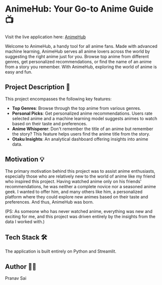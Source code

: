 # AnimeHub: Your Go-to Anime Guide 📺

Visit the live application here: [AnimeHub](https://anime-hu6.streamlit.app/)

Welcome to AnimeHub, a handy tool for all anime fans. Made with advanced machine learning, AnimeHub serves all anime lovers across the world by suggesting the right anime just for you. Browse top anime from different genres, get personalized recommendations, or find the name of an anime from a story you remember. With AnimeHub, exploring the world of anime is easy and fun.

## Project Description 📝

This project encompasses the following key features:

- **Top Genres**: Browse through the top anime from various genres.
- **Personal Picks**: Get personalized anime recommendations. Users rate selected anime and a machine learning model suggests animes to watch based on their taste and preferences.
- **Anime Whisperer**: Don't remember the title of an anime but remember the story? This feature helps users find the anime title from the story.
- **Otaku Insights**: An analytical dashboard offering insights into anime data.

## Motivation 💡

The primary motivation behind this project was to assist anime enthusiasts, especially those who are relatively new to the world of anime like my friend who inspired this project. Having watched anime only on his friends' recommendations, he was neither a complete novice nor a seasoned anime geek. I wanted to offer him, and many others like him, a personalized platform where they could explore new animes based on their taste and preferences. And thus, AnimeHub was born.

(PS: As someone who has never watched anime, everything was new and exciting for me, and this project was driven entirely by the insights from the data I worked with.)

## Tech Stack 🛠

The application is built entirely on Python and Streamlit.

## Author 👨‍💻

Pranav Sai
